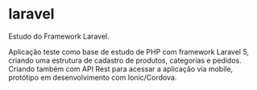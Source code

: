 # laravel
Estudo do Framework Laravel.

Aplicação teste como base de estudo de PHP com framework Laravel 5, criando uma estrutura de cadastro de produtos, categorias e pedidos.
Criando também com API Rest para acessar a aplicação via mobile, protótipo em desenvolvimento com Ionic/Cordova.
